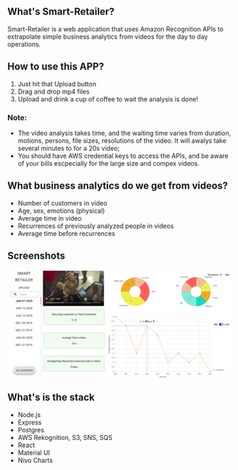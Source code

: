 ## What's Smart-Retailer?

Smart-Retailer is a web application that uses Amazon Recognition APIs to extrapolate simple business analytics from videos for the day to day operations.

## How to use this APP?

1. Just hit that Upload button
2. Drag and drop mp4 files
3. Upload and drink a cup of coffee to wait the analysis is done!

### Note: 
- The video analysis takes time, and the waiting time varies from duration, motions, persons, file sizes, resolutions of the video. It will awalys take several minutes to for a 20s video;
- You should have AWS credential keys to access the APIs, and be aware of your bills escpecially for the large size and compex videos. 

## What business analytics do we get from videos?
- Number of customers in video
- Age, sex, emotions (physical) 
- Average time in video
- Recurrences of previously analyzed people in videos
- Average time before recurrences

## Screenshots
![Analysis for new comers](./docs/01-Analysis-LineChart.png#pic_center=960x500)

## What's is the stack
- Node.js
- Express
- Postgres
- AWS Rekognition, S3, SNS, SQS
- React
- Material UI
- Nivo Charts



